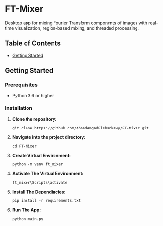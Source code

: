 # FT-Mixer
Desktop app for mixing Fourier Transform components of images with real-time visualization, region-based mixing, and threaded processing.

## Table of Contents
- [Getting Started](#getting-started)

## Getting Started

### Prerequisites

- Python 3.6 or higher

### Installation

1. **Clone the repository:**

   ``````
   git clone https://github.com/AhmedAmgadElsharkawy/FT-Mixer.git
   ``````
2. **Navigate into the project directory:**  

    ``````
    cd FT-Mixer
    ``````
3. **Create Virtual Environment:**  

    ``````
    python -m venv ft_mixer
    ``````

4. **Activate The Virtual Environment:**
    ``````
    ft_mixer\Scripts\activate
    ``````

5. **Install The Dependincies:**
    ``````
    pip install -r requirements.txt
    ``````

6. **Run The App:**

    ``````
    python main.py
    ``````
